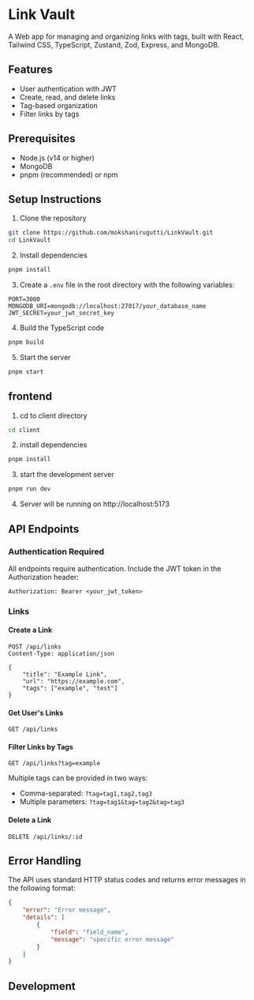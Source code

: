 # Link Vault

A Web app for managing and organizing links with tags, built with React, Tailwind CSS, TypeScript, Zustand, Zod, Express, and MongoDB.

## Features

- User authentication with JWT
- Create, read, and delete links
- Tag-based organization
- Filter links by tags 

## Prerequisites

- Node.js (v14 or higher)
- MongoDB
- pnpm (recommended) or npm

## Setup Instructions

1. Clone the repository
```bash
git clone https://github.com/mokshanirugutti/LinkVault.git
cd LinkVault
```

2. Install dependencies
```bash
pnpm install
```

3. Create a `.env` file in the root directory with the following variables:
```env
PORT=3000
MONGODB_URI=mongodb://localhost:27017/your_database_name
JWT_SECRET=your_jwt_secret_key
```

4. Build the TypeScript code
```bash
pnpm build
```

5. Start the server
```bash
pnpm start
```

## frontend

1. cd to client directory
```bash
cd client
```

2. install dependencies
```bash
pnpm install
```

3. start the development server
```bash
pnpm run dev
```

4. Server will be running on http://localhost:5173





## API Endpoints

### Authentication Required
All endpoints require authentication. Include the JWT token in the Authorization header:
```
Authorization: Bearer <your_jwt_token>
```

### Links

#### Create a Link
```http
POST /api/links
Content-Type: application/json

{
    "title": "Example Link",
    "url": "https://example.com",
    "tags": ["example", "test"]
}
```

#### Get User's Links
```http
GET /api/links
```

#### Filter Links by Tags
```http
GET /api/links?tag=example
```
Multiple tags can be provided in two ways:
- Comma-separated: `?tag=tag1,tag2,tag3`
- Multiple parameters: `?tag=tag1&tag=tag2&tag=tag3`

#### Delete a Link
```http
DELETE /api/links/:id
```

## Error Handling

The API uses standard HTTP status codes and returns error messages in the following format:
```json
{
    "error": "Error message",
    "details": [
        {
            "field": "field_name",
            "message": "specific error message"
        }
    ]
}
```

## Development

